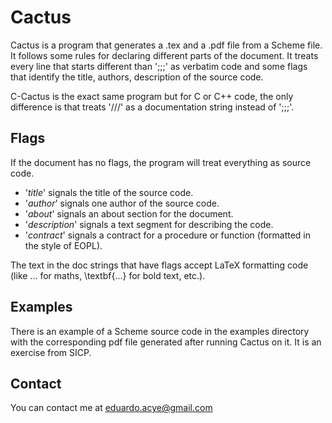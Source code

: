 Cactus
======

Cactus is a program that generates a .tex and a .pdf file from a Scheme file. It follows some rules for declaring different parts of the document. It treats every line that starts different than ';;;' as verbatim code and some flags that identify the title, authors, description of the source code.

C-Cactus is the exact same program but for C or C++ code, the only difference is that treats '///' as a documentation string instead of ';;;'.

Flags
-----
If the document has no flags, the program will treat everything as source code.

- '*title*' signals the title of the source code.
- '*author*' signals one author of the source code.
- '*about*' signals an about section for the document.
- '*description*' signals a text segment for describing the code.
- '*contract*' signals a contract for a procedure or function (formatted in the style of EOPL).

The text in the doc strings that have flags accept LaTeX formatting code (like $...$ for maths, \textbf{...} for bold text, etc.).

Examples
--------
There is an example of a Scheme source code in the examples directory with the corresponding pdf file generated after running Cactus on it. It is an exercise from SICP.

Contact
-------
You can contact me at eduardo.acye@gmail.com
